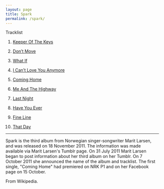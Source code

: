 ```yaml
---
layout: page
title: Spark
permalink: /spark/
---
```

Tracklist

 01. [Keeper Of The Keys](/Spark/Keeper-Of-The-Keys.html)

 02. [Don’t Move](/Spark/Dont-Move.html)

 03. [What If](/Spark/What-If.html)

 04. [I Can’t Love You Anymore](/Spark/I-Cant-Love-You-Anymore.html)

 05. [Coming Home](/Spark/Coming-Home.html)

 06. [Me And The Highway](/Spark/Me-And-The-Highway.html)

 07. [Last Night](/Spark/Last-Night.html)

 08. [Have You Ever](/Spark/Have-You-Ever.html)

 09. [Fine Line](/Spark/Fine-Line.html)

 10. [That Day](/Spark/That-Day.html)
<hr />
Spark is the third album from Norwegian singer-songwriter Marit Larsen, and was released on 18 November 2011. The information was made available via Marit Larsen's Tumblr page. On 31 July 2011 Marit Larsen began to post information about her third album on her Tumblr. On 7 October 2011 she announced the name of the album and tracklist. The first single, "Coming Home" had premiered on NRK P1 and on her Facebook page on 15 October.

From Wikipedia.